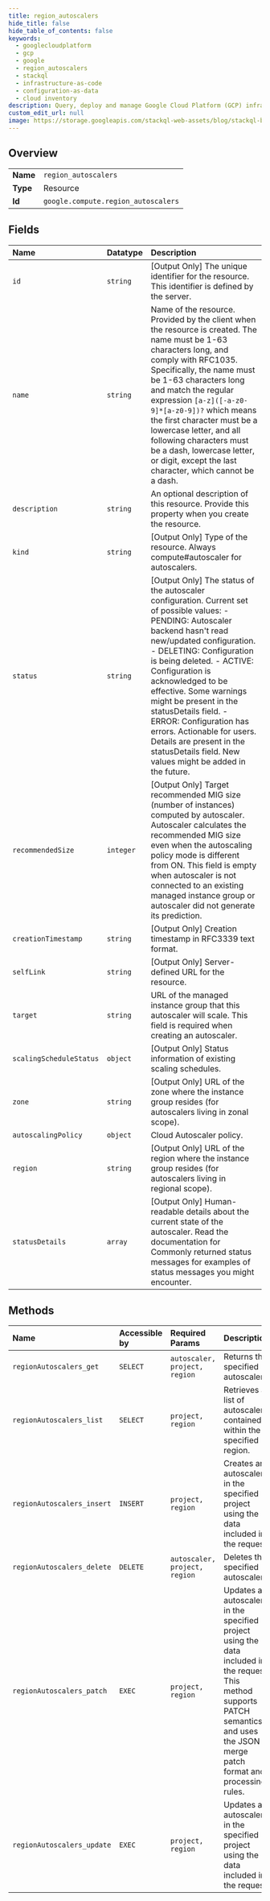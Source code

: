 ```yaml
---
title: region_autoscalers
hide_title: false
hide_table_of_contents: false
keywords:
  - googlecloudplatform
  - gcp
  - google
  - region_autoscalers
  - stackql
  - infrastructure-as-code
  - configuration-as-data
  - cloud inventory
description: Query, deploy and manage Google Cloud Platform (GCP) infrastructure and resources using SQL
custom_edit_url: null
image: https://storage.googleapis.com/stackql-web-assets/blog/stackql-blog-post-featured-image.png
---
```

  
    

## Overview
<table><tbody>
<tr><td><b>Name</b></td><td><code>region_autoscalers</code></td></tr>
<tr><td><b>Type</b></td><td>Resource</td></tr>
<tr><td><b>Id</b></td><td><code>google.compute.region_autoscalers</code></td></tr>
</tbody></table>

## Fields
| Name | Datatype | Description |
|:-----|:---------|:------------|
| `id` | `string` | [Output Only] The unique identifier for the resource. This identifier is defined by the server. |
| `name` | `string` | Name of the resource. Provided by the client when the resource is created. The name must be 1-63 characters long, and comply with RFC1035. Specifically, the name must be 1-63 characters long and match the regular expression `[a-z]([-a-z0-9]*[a-z0-9])?` which means the first character must be a lowercase letter, and all following characters must be a dash, lowercase letter, or digit, except the last character, which cannot be a dash. |
| `description` | `string` | An optional description of this resource. Provide this property when you create the resource. |
| `kind` | `string` | [Output Only] Type of the resource. Always compute#autoscaler for autoscalers. |
| `status` | `string` | [Output Only] The status of the autoscaler configuration. Current set of possible values: - PENDING: Autoscaler backend hasn't read new/updated configuration. - DELETING: Configuration is being deleted. - ACTIVE: Configuration is acknowledged to be effective. Some warnings might be present in the statusDetails field. - ERROR: Configuration has errors. Actionable for users. Details are present in the statusDetails field. New values might be added in the future. |
| `recommendedSize` | `integer` | [Output Only] Target recommended MIG size (number of instances) computed by autoscaler. Autoscaler calculates the recommended MIG size even when the autoscaling policy mode is different from ON. This field is empty when autoscaler is not connected to an existing managed instance group or autoscaler did not generate its prediction. |
| `creationTimestamp` | `string` | [Output Only] Creation timestamp in RFC3339 text format. |
| `selfLink` | `string` | [Output Only] Server-defined URL for the resource. |
| `target` | `string` | URL of the managed instance group that this autoscaler will scale. This field is required when creating an autoscaler. |
| `scalingScheduleStatus` | `object` | [Output Only] Status information of existing scaling schedules. |
| `zone` | `string` | [Output Only] URL of the zone where the instance group resides (for autoscalers living in zonal scope). |
| `autoscalingPolicy` | `object` | Cloud Autoscaler policy. |
| `region` | `string` | [Output Only] URL of the region where the instance group resides (for autoscalers living in regional scope). |
| `statusDetails` | `array` | [Output Only] Human-readable details about the current state of the autoscaler. Read the documentation for Commonly returned status messages for examples of status messages you might encounter. |
## Methods
| Name | Accessible by | Required Params | Description |
|:-----|:--------------|:----------------|:------------|
| `regionAutoscalers_get` | `SELECT` | `autoscaler, project, region` | Returns the specified autoscaler. |
| `regionAutoscalers_list` | `SELECT` | `project, region` | Retrieves a list of autoscalers contained within the specified region. |
| `regionAutoscalers_insert` | `INSERT` | `project, region` | Creates an autoscaler in the specified project using the data included in the request. |
| `regionAutoscalers_delete` | `DELETE` | `autoscaler, project, region` | Deletes the specified autoscaler. |
| `regionAutoscalers_patch` | `EXEC` | `project, region` | Updates an autoscaler in the specified project using the data included in the request. This method supports PATCH semantics and uses the JSON merge patch format and processing rules. |
| `regionAutoscalers_update` | `EXEC` | `project, region` | Updates an autoscaler in the specified project using the data included in the request. |
